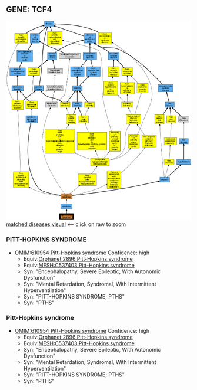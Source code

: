 
## GENE: TCF4

![image](TCF4.png)
[matched diseases visual](TCF4.png)  <-- click on raw to zoom


### PITT-HOPKINS SYNDROME
 * [OMIM:610954 Pitt-Hopkins syndrome](http://beta.monarchinitiative.org/disease/OMIM:610954) Confidence: high
    * Equiv:[Orphanet:2896 Pitt-Hopkins syndrome](http://beta.monarchinitiative.org/disease/Orphanet:2896)
    * Equiv:[MESH:C537403 Pitt-Hopkins syndrome](http://beta.monarchinitiative.org/disease/MESH:C537403)
    * Syn: "Encephalopathy, Severe Epileptic, With Autonomic Dysfunction"
    * Syn: "Mental Retardation, Syndromal, With Intermittent Hyperventilation"
    * Syn: "PITT-HOPKINS SYNDROME; PTHS"
    * Syn: "PTHS"

### Pitt-Hopkins syndrome
 * [OMIM:610954 Pitt-Hopkins syndrome](http://beta.monarchinitiative.org/disease/OMIM:610954) Confidence: high
    * Equiv:[Orphanet:2896 Pitt-Hopkins syndrome](http://beta.monarchinitiative.org/disease/Orphanet:2896)
    * Equiv:[MESH:C537403 Pitt-Hopkins syndrome](http://beta.monarchinitiative.org/disease/MESH:C537403)
    * Syn: "Encephalopathy, Severe Epileptic, With Autonomic Dysfunction"
    * Syn: "Mental Retardation, Syndromal, With Intermittent Hyperventilation"
    * Syn: "PITT-HOPKINS SYNDROME; PTHS"
    * Syn: "PTHS"
